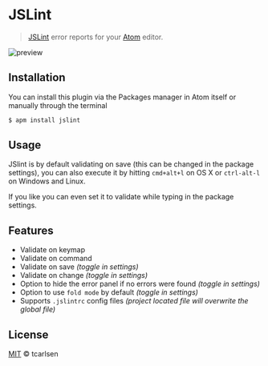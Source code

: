 # JSLint

> [JSLint](https://github.com/douglascrockford/JSLint) error reports for your [Atom](http://atom.io) editor.

![preview](https://raw.github.com/tcarlsen/atom-jslint/master/preview.png)

## Installation

You can install this plugin via the Packages manager in Atom itself or manually through the terminal

```bash
$ apm install jslint
```

## Usage

JSlint is by default validating on save (this can be changed in the package settings), you can also execute it by hitting `cmd+alt+l` on OS X or `ctrl-alt-l` on Windows and Linux.

If you like you can even set it to validate while typing in the package settings.

## Features

 * Validate on keymap
 * Validate on command
 * Validate on save *(toggle in settings)*
 * Validate on change *(toggle in settings)*
 * Option to hide the error panel if no errors were found *(toggle in settings)*
 * Option to use `fold mode` by default *(toggle in settings)*
 * Supports `.jslintrc` config files *(project located file will overwrite the global file)*

## License

[MIT](http://opensource.org/licenses/MIT) © tcarlsen
